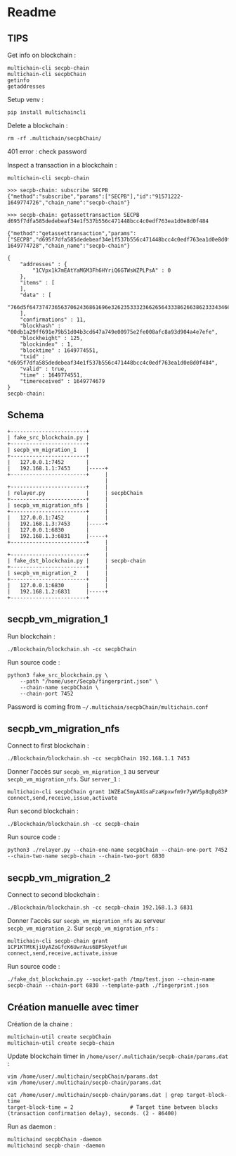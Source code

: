 # Readme #

## TIPS ##

Get info on blockchain :
```
multichain-cli secpb-chain
multichain-cli secpbChain
getinfo
getaddresses
```

Setup venv :
```
pip install multichaincli
```

Delete a blockchain :
```
rm -rf .multichain/secpbChain/
```

401 error : check password

Inspect a transaction in a blockchain :

```
multichain-cli secpb-chain
```

```
>>> secpb-chain: subscribe SECPB
{"method":"subscribe","params":["SECPB"],"id":"91571222-1649774726","chain_name":"secpb-chain"}

>>> secpb-chain: getassettransaction SECPB d695f7dfa585dedebeaf34e1f537b556c471448bcc4c0edf763ea1d0e8d0f484

{"method":"getassettransaction","params":["SECPB","d695f7dfa585dedebeaf34e1f537b556c471448bcc4c0edf763ea1d0e8d0f484"],"id":"84892784-1649774728","chain_name":"secpb-chain"}

{
    "addresses" : {
        "1CVpx1k7mEAtYaMGM3Fh6HYriQ6GTWsWZPLPsA" : 0
    },
    "items" : [
    ],
    "data" : [
        "766d5f6473747365637062436861696e32623533323662656433386266386233343466346661646461616138306531663634323862383434623338343235316534333163613133353332343831323362206f5558626441457443537479677966647a79745259666479"
    ],
    "confirmations" : 11,
    "blockhash" : "00db1a29ff691e79b51d04b3cd647a749e00975e2fe008afc8a93d904a4e7efe",
    "blockheight" : 125,
    "blockindex" : 1,
    "blocktime" : 1649774551,
    "txid" : "d695f7dfa585dedebeaf34e1f537b556c471448bcc4c0edf763ea1d0e8d0f484",
    "valid" : true,
    "time" : 1649774551,
    "timereceived" : 1649774679
}
secpb-chain:                                                                            
```

## Schema ##

```
+------------------------+
| fake_src_blockchain.py |
+------------------------+
| secpb_vm_migration_1   |
+------------------------+
|   127.0.0.1:7452       |
|   192.168.1.1:7453     |-----+
+------------------------+     |
                               |
+------------------------+     |
| relayer.py             |     | secpbChain
+------------------------+     |
| secpb_vm_migration_nfs |     |
+------------------------+     |
|   127.0.0.1:7452       |     |
|   192.168.1.3:7453     |-----+
|   127.0.0.1:6830       |
|   192.168.1.3:6831     |-----+
+------------------------+     |
                               |
+------------------------+     |
| fake_dst_blockchain.py |     | secpb-chain
+------------------------+     |
| secpb_vm_migration_2   |     |
+------------------------+     |
|   127.0.0.1:6830       |     |
|   192.168.1.2:6831     |-----+
+------------------------+
```

## secpb_vm_migration_1 ##

Run blockchain :
```
./Blockchain/blockchain.sh -cc secpbChain
```

Run source code :
```
python3 fake_src_blockchain.py \
    --path "/home/user/Secpb/fingerprint.json" \
    --chain-name secpbChain \
    --chain-port 7452
```

Password is coming from `~/.multichain/secpbChain/multichain.conf`

## secpb_vm_migration_nfs ##

Connect to first blockchain :
```
./Blockchain/blockchain.sh -cc secpbChain 192.168.1.1 7453
```

Donner l'accès sur `secpb_vm_migration_1` au serveur `secpb_vm_migration_nfs`. Sur `server_1` : 
```
multichain-cli secpbChain grant 1WZEaC5myAXGsaFzaKpxwfm9r7yWV5p8qDp83P connect,send,receive,issue,activate
```

Run second blockchain :
```
./Blockchain/blockchain.sh -cc secpb-chain
```

Run source code :
```
python3 ./relayer.py --chain-one-name secpbChain --chain-one-port 7452 --chain-two-name secpb-chain --chain-two-port 6830
```

## secpb_vm_migration_2 ##

Connect to second blockchain :

```
./Blockchain/blockchain.sh -cc secpb-chain 192.168.1.3 6831
```

Donner l'accès sur `secpb_vm_migration_nfs` au serveur `secpb_vm_migration_2`. Sur `secpb_vm_migration_nfs` :

```
multichain-cli secpb-chain grant 1CP1KTMtKjiUyAZoGfcK6UwrAus6BPSkyetfuH connect,send,receive,activate,issue
```

Run source code :
```
./fake_dst_blockchain.py --socket-path /tmp/test.json --chain-name secpb-chain --chain-port 6830 --template-path ./fingerprint.json
``` 

## Création manuelle avec timer ##

Création de la chaine : 
```
multichain-util create secpbChain
multichain-util create secpb-chain 
```

Update blockchain timer in `/home/user/.multichain/secpb-chain/params.dat` :
```
vim /home/user/.multichain/secpbChain/params.dat
vim /home/user/.multichain/secpb-chain/params.dat
```

```
cat /home/user/.multichain/secpb-chain/params.dat | grep target-block-time
target-block-time = 2                  # Target time between blocks (transaction confirmation delay), seconds. (2 - 86400)
```

Run as daemon :
```
multichaind secpbChain -daemon
multichaind secpb-chain -daemon
```
